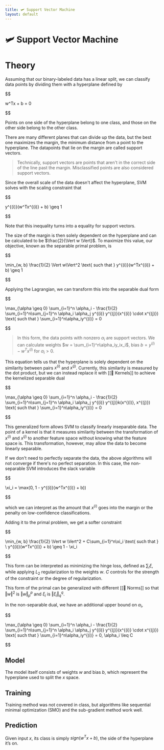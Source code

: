 ```yaml
---
title: 🛩️ Support Vector Machine
layout: default
---
```


# 🛩️ Support Vector Machine

# Theory
Assuming that our binary-labeled data has a linear split, we can classify data points by dividing them with a hyperplane defined by 

$$

w^Tx + b = 0

$$

Points on one side of the hyperplane belong to one class, and those on the other side belong to the other class.

There are many different planes that can divide up the data, but the best one maximizes the margin, the minimum distance from a point to the hyperplane. The datapoints that lie on the margin are called support vectors.

>Technically, support vectors are points that aren't in the correct side of the line past the margin. Misclassified points are also considered support vectors.

Since the overall scale of the data doesn't affect the hyperplane, SVM solves with the scaling constraint that 

$$

y^{(i)}(w^Tx^{(i)} + b) \geq 1

$$

Note that this inequality turns into a equality for support vectors.

The size of the margin is then solely dependent on the hyperplane and can be calculated to be $\frac{2}{\Vert w \Vert}$. To maximize this value, our objective, known as the separable primal problem, is 

$$

\min_{w, b} \frac{1}{2} \Vert w\Vert^2 \text{ such that } y^{(i)}(w^Tx^{(i)} + b) \geq 1

$$

Applying the Lagrangian, we can transform this into the separable dual form 

$$

\max_{\alpha \geq 0} \sum_{i=1}^n \alpha_i - \frac{1}{2} \sum_{i=1}^n\sum_{j=1}^n \alpha_i \alpha_j y^{(i)} y^{(j)}(x^{(i)} \cdot x^{(j)}) \text{ such that } \sum_{i=1}^n\alpha_iy^{(i)} = 0

$$

> In this form, the data points with nonzero $\alpha_i$ are support vectors. We can calculate weights $w = \sum_{i=1}^n\alpha_iy_ix_i$, bias $b = y^{(i)} - w^Tx^{(i)}$ for $\alpha_i > 0$.

This equation tells us that the hyperplane is solely dependent on the similarity between pairs $x^{(i)}$ and $x^{(j)}$. Currently, this similarity is measured by the dot product, but we can instead replace it with [[🍿 Kernels]] to achieve the kernelized separable dual 

$$

\max_{\alpha \geq 0} \sum_{i=1}^n \alpha_i - \frac{1}{2} \sum_{i=1}^n\sum_{j=1}^n \alpha_i \alpha_j y^{(i)} y^{(j)}k(x^{(i)}, x^{(j)}) \text{ such that } \sum_{i=1}^n\alpha_iy^{(i)} = 0

$$

This generalized form allows SVM to classify linearly inseparable data. The point of a kernel is that it measures similarity between the transformation of $x^{(i)}$ and $x^{(j)}$ to another feature space without knowing what the feature space is. This transformation, however, may allow the data to become linearly separable.

If we don't need to perfectly separate the data, the above algorithms will not converge if there's no perfect separation. In this case, the non-separable SVM introduces the slack variable 

$$

\xi_i = \max(0, 1 - y^{(i)}(w^Tx^{(i)} + b))

$$

which we can interpret as the amount that $x^{(i)}$ goes into the margin or the penalty on low-confidence classifications.

Adding it to the primal problem, we get a softer constraint 

$$

\min_{w, b} \frac{1}{2} \Vert w \Vert^2 + C\sum_{i=1}^n\xi_i \text{ such that } \ y^{(i)}(w^Tx^{(i)} + b) \geq 1 - \xi_i

$$

This form can be interpreted as minimizing the hinge loss, defined as $\sum_i \xi$, while applying $L_2$ regularization to the weights $w$. $C$ controls for the strength of the constraint or the degree of regularization.

This form of the primal can be generalized with different [[📌 Norms]] so that $\Vert w \Vert^2$ is $\Vert w\Vert_p^p$ and $\xi_i$ is $\Vert \xi_i\Vert_q^q$.

In the non-separable dual, we have an additional upper bound on $\alpha_i$, 

$$

\max_{\alpha \geq 0} \sum_{i=1}^n \alpha_i - \frac{1}{2} \sum_{i=1}^n\sum_{j=1}^n \alpha_i \alpha_j y^{(i)} y^{(j)}(x^{(i)} \cdot x^{(j)}) \text{ such that } \sum_{i=1}^n\alpha_iy^{(i)} = 0, \alpha_i \leq C

$$

## Model
The model itself consists of weights $w$ and bias $b$, which represent the hyperplane used to split the $x$ space.

## Training
Training method was not covered in class, but algorithms like sequential minimal optimization (SMO) and the sub-gradient method work well.

## Prediction
Given input $x$, its class is simply $sign(w^Tx + b)$, the side of the hyperplane it’s on.